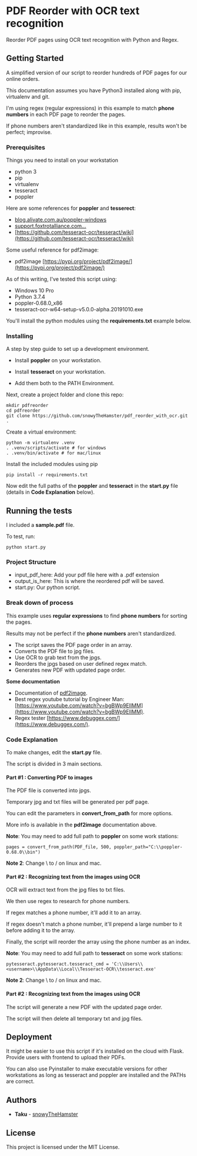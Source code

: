 # PDF Reorder with OCR text recognition

Reorder PDF pages using OCR text recognition with Python and Regex.

## Getting Started

A simplified version of our script to reorder hundreds of PDF pages for our online orders.

This documentation assumes you have Python3 installed along with pip, virtualenv and git.

I'm using regex (regular expressions) in this example to match **phone numbers** in each PDF page to reorder the pages.

If phone numbers aren't standardized like in this example, results won't be perfect; improvise.

### Prerequisites

Things you need to install on your workstation

- python 3
- pip
- virtualenv
- tesseract
- poppler

Here are some references for **poppler** and **tesserect**:

- [blog.alivate.com.au/poppler-windows](https://blog.alivate.com.au/poppler-windows)
- [support.foxtrotalliance.com...](https://support.foxtrotalliance.com/hc/en-us/articles/360025802252-How-To-Work-With-Poppler-Utility-Library-PDF-Tool)
- [https://github.com/tesseract-ocr/tesseract/wiki](https://github.com/tesseract-ocr/tesseract/wiki)

Some useful reference for pdf2image:
- pdf2image [https://pypi.org/project/pdf2image/](https://pypi.org/project/pdf2image/)

As of this writing, I've tested this script using:

- Windows 10 Pro
- Python 3.7.4
- poppler-0.68.0_x86
- tesseract-ocr-w64-setup-v5.0.0-alpha.20191010.exe

You'll install the python modules using the **requirements.txt** example below.

### Installing

A step by step guide to set up a development environment.

- Install **poppler** on your workstation.

- Install **tesseract** on your workstation.

- Add them both to the PATH Environment.

Next, create a project folder and clone this repo:

```
mkdir pdfreorder
cd pdfreorder
git clone https://github.com/snowyTheHamster/pdf_reorder_with_ocr.git .
```

Create a virtual environment:

```
python -m virtualenv .venv
. .venv/scripts/activate # for windows
. .venv/bin/activate # for mac/linux
```

Install the included modules using pip

```
pip install -r requirements.txt
```

Now edit the full paths of the **poppler** and **tesseract** in the **start.py** file (details in **Code Explanation** below).

## Running the tests

I included a **sample.pdf** file.

To test, run:

```
python start.py
```

### Project Structure

- input_pdf_here: Add your pdf file here with a .pdf extension
- output_is_here: This is where the reordered pdf will be saved.
- start.py: Our python script.

### Break down of process

This example uses **regular expressions** to find **phone numbers** for sorting the pages.

Results may not be perfect if the **phone numbers** aren't standardized.

- The script saves the PDF page order in an array.
- Converts the PDF file to jpg files.
- Use OCR to grab text from the jpgs.
- Reorders the jpgs based on user defined regex match.
- Generates new PDF with updated page order.

**Some documentation**

- Documentation of [pdf2image](https://pypi.org/project/pdf2image/).
- Best regex youtube tutorial by Engineer Man: [https://www.youtube.com/watch?v=bgBWp9EIlMM](https://www.youtube.com/watch?v=bgBWp9EIlMM).
- Regex tester [https://www.debuggex.com/](https://www.debuggex.com/).

### Code Explanation

To make changes, edit the **start.py** file.

The script is divided in 3 main sections.
 
#### Part #1 : Converting PDF to images 

The PDF file is converted into jpgs.

Temporary jpg and txt files will be generated per pdf page.

You can edit the parameters in **convert_from_path** for more options.

More info is available in the **pdf2image** documentation above.

**Note**: You may need to add full path to **poppler** on some work stations:


```
pages = convert_from_path(PDF_file, 500, poppler_path="C:\\poppler-0.68.0\\bin")
```

**Note 2**: Change \ to / on linux and mac.

#### Part #2 : Recognizing text from the images using OCR

OCR will extract text from the jpg files to txt files.

We then use regex to research for phone numbers.

If regex matches a phone number, it'll add it to an array.

If regex doesn't match a phone number, it'll prepend a large number to it before adding it to the array. 

Finally, the script will reorder the array using the phone number as an index.

**Note**: You may need to add full path to **tesseract** on some work stations:

```
pytesseract.pytesseract.tesseract_cmd = 'C:\\Users\\<username>\\AppData\\Local\\Tesseract-OCR\\tesseract.exe'
```

**Note 2**: Change \ to / on linux and mac.

#### Part #2 : Recognizing text from the images using OCR

The script will generate a new PDF with the updated page order.

The script will then delete all temporary txt and jpg files.

## Deployment

It might be easier to use this script if it's installed on the cloud with Flask. Provide users with frontend to upload their PDFs.

You can also use Pyinstaller to make executable versions for other workstations as long as tesseract and poppler are installed and the PATHs are correct.

## Authors

* **Taku** - [snowyTheHamster](https://github.com/snowyTheHamster)

## License

This project is licensed under the MIT License.